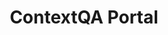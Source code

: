 ---
title: ContextQA Portal
intro: 'Step-by-step instructions for all the features in ContextQA portal'
redirect_from:
  - /categories/github-pages-basics
  - /articles/additional-customizations-for-github-pages
  - /articles/getting-started-with-github-pages
  - /github/working-with-github-pages/getting-started-with-github-pages
product: '{% data reusables.gated-features.pages %}'
versions:
  fpt: '*'
  ghes: '*'
  ghae: '*'
  ghec: '*'
topics:
  - Pages
children:
  - /create-test-case
  - /for-loop
shortTitle: Get started
sidebar_position: 1
---